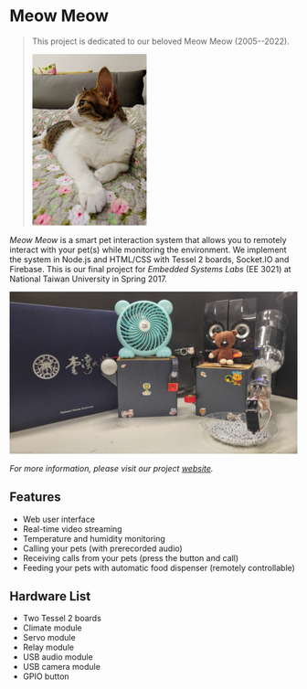 # Meow Meow

> This project is dedicated to our beloved Meow Meow (2005--2022).
>
> <img src="docs/assets/images/meow-meow.jpg" alt="Meow Meow" width="200">

_Meow Meow_ is a smart pet interaction system that allows you to remotely interact with your pet(s) while monitoring the environment. We implement the system in Node.js and HTML/CSS with Tessel 2 boards, Socket.IO and Firebase. This is our final project for _Embedded Systems Labs_ (EE 3021) at National Taiwan University in Spring 2017.

<img src="docs/assets/images/system.jpg" alt="System" width="600">

_For more information, please visit our project [website](https://salu133445.github.io/meow-meow/)._

## Features

- Web user interface
- Real-time video streaming
- Temperature and humidity monitoring
- Calling your pets (with prerecorded audio)
- Receiving calls from your pets (press the button and call)
- Feeding your pets with automatic food dispenser (remotely controllable)

## Hardware List

- Two Tessel 2 boards
- Climate module
- Servo module
- Relay module
- USB audio module
- USB camera module
- GPIO button
